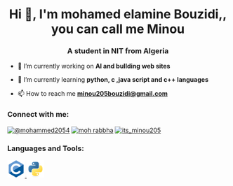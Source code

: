 <h1 align="center">Hi 👋, I'm mohamed elamine Bouzidi,, you can call me Minou</h1>
<h3 align="center">A student in NIT from Algeria</h3>

- 🔭 I’m currently working on **AI and bullding web sites**

- 🌱 I’m currently learning **python, c ,java script and c++ languages**

- 📫 How to reach me **minou205bouzidi@gmail.com**

<h3 align="left">Connect with me:</h3>
<p align="left">
<a href="https://twitter.com/@mohammed2054" target="blank"><img align="center" src="https://raw.githubusercontent.com/rahuldkjain/github-profile-readme-generator/master/src/images/icons/Social/twitter.svg" alt="@mohammed2054" height="30" width="40" /></a>
<a href="https://fb.com/moh rabbha" target="blank"><img align="center" src="https://raw.githubusercontent.com/rahuldkjain/github-profile-readme-generator/master/src/images/icons/Social/facebook.svg" alt="moh rabbha" height="30" width="40" /></a>
<a href="https://instagram.com/its_minou205" target="blank"><img align="center" src="https://raw.githubusercontent.com/rahuldkjain/github-profile-readme-generator/master/src/images/icons/Social/instagram.svg" alt="its_minou205" height="30" width="40" /></a>
</p>

<h3 align="left">Languages and Tools:</h3>
<p align="left"> <a href="https://www.cprogramming.com/" target="_blank" rel="noreferrer"> <img src="https://raw.githubusercontent.com/devicons/devicon/master/icons/c/c-original.svg" alt="c" width="40" height="40"/> </a> <a href="https://www.python.org" target="_blank" rel="noreferrer"> <img src="https://raw.githubusercontent.com/devicons/devicon/master/icons/python/python-original.svg" alt="python" width="40" height="40"/> </a> </p>

